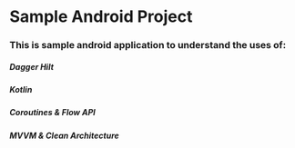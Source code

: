 # Sample Android Project

### This is sample android application to understand the uses of:

##### Dagger Hilt
##### Kotlin
##### Coroutines & Flow API
##### MVVM & Clean Architecture
